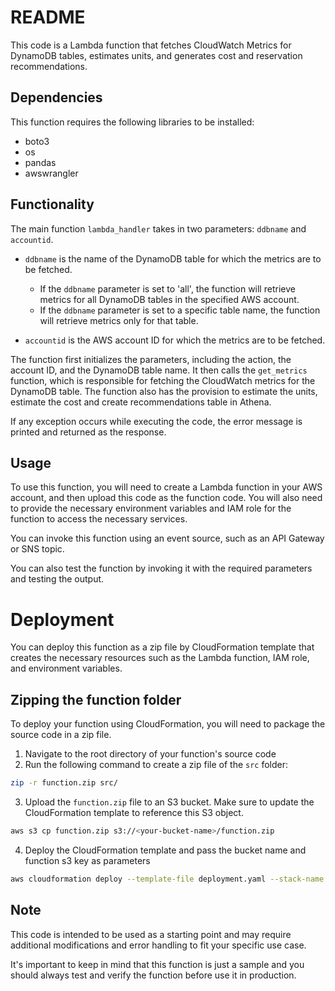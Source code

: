 # README

This code is a Lambda function that fetches CloudWatch Metrics for DynamoDB tables, estimates units, and generates cost and reservation recommendations.

## Dependencies

This function requires the following libraries to be installed:

- boto3
- os
- pandas
- awswrangler

## Functionality

The main function `lambda_handler` takes in two parameters: `ddbname` and `accountid`.

- `ddbname` is the name of the DynamoDB table for which the metrics are to be fetched.

  - If the `ddbname` parameter is set to 'all', the function will retrieve metrics for all DynamoDB tables in the specified AWS account.
  - If the `ddbname` parameter is set to a specific table name, the function will retrieve metrics only for that table.

- `accountid` is the AWS account ID for which the metrics are to be fetched.

The function first initializes the parameters, including the action, the account ID, and the DynamoDB table name. It then calls the `get_metrics` function, which is responsible for fetching the CloudWatch metrics for the DynamoDB table. The function also has the provision to estimate the units, estimate the cost and create recommendations table in Athena.

If any exception occurs while executing the code, the error message is printed and returned as the response.

## Usage

To use this function, you will need to create a Lambda function in your AWS account, and then upload this code as the function code. You will also need to provide the necessary environment variables and IAM role for the function to access the necessary services.

You can invoke this function using an event source, such as an API Gateway or SNS topic.

You can also test the function by invoking it with the required parameters and testing the output.

# Deployment

You can deploy this function as a zip file by CloudFormation template that creates the necessary resources such as the Lambda function, IAM role, and environment variables.

## Zipping the function folder

To deploy your function using CloudFormation, you will need to package the source code in a zip file.

1. Navigate to the root directory of your function's source code
2. Run the following command to create a zip file of the `src` folder:

  ```sh
  zip -r function.zip src/
  ```

3. Upload the `function.zip` file to an S3 bucket. Make sure to update the CloudFormation template to reference this S3 object.

  ```sh
  aws s3 cp function.zip s3://<your-bucket-name>/function.zip
  ```

4. Deploy the CloudFormation template and pass the bucket name and function s3 key as parameters

  ```sh
  aws cloudformation deploy --template-file deployment.yaml --stack-name <your-stack-name> --parameter-overrides LambdaFunctionS3Bucket=<your-bucket-name>, LambdaFunctionS3Key=function.zip
  ```

## Note

This code is intended to be used as a starting point and may require additional modifications and error handling to fit your specific use case.

It's important to keep in mind that this function is just a sample and you should always test and verify the function before use it in production.
